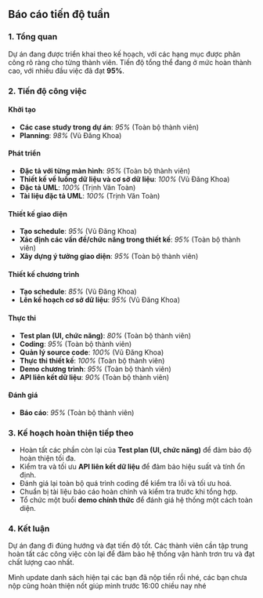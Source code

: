 ## Báo cáo tiến độ tuần

### 1. Tổng quan
Dự án đang được triển khai theo kế hoạch, với các hạng mục được phân công rõ ràng cho từng thành viên. Tiến độ tổng thể đang ở mức hoàn thành cao, với nhiều đầu việc đã đạt **95%**. 

### 2. Tiến độ công việc

#### Khởi tạo
- **Các case study trong dự án**: *95%* (Toàn bộ thành viên)
- **Planning**: *98%* (Vũ Đăng Khoa)

#### Phát triển
- **Đặc tả với từng màn hình**: *95%* (Toàn bộ thành viên)
- **Thiết kế về luồng dữ liệu và cơ sở dữ liệu**: *100%* (Vũ Đăng Khoa)
- **Đặc tả UML**: *100%* (Trịnh Văn Toàn)
- **Tài liệu đặc tả UML**: *100%* (Trịnh Văn Toàn)

#### Thiết kế giao diện
- **Tạo schedule**: *95%* (Vũ Đăng Khoa)
- **Xác định các vấn đề/chức năng trong thiết kế**: *95%* (Toàn bộ thành viên)
- **Xây dựng ý tưởng giao diện**: *95%* (Toàn bộ thành viên)

#### Thiết kế chương trình
- **Tạo schedule**: *85%* (Vũ Đăng Khoa)
- **Lên kế hoạch cơ sở dữ liệu**: *95%* (Vũ Đăng Khoa)

#### Thực thi
- **Test plan (UI, chức năng)**: *80%* (Toàn bộ thành viên)
- **Coding**: *95%* (Toàn bộ thành viên)
- **Quản lý source code**: *100%* (Vũ Đăng Khoa)
- **Thực thi thiết kế**: *100%* (Toàn bộ thành viên)
- **Demo chương trình**: *95%* (Toàn bộ thành viên)
- **API liên kết dữ liệu**: *90%* (Toàn bộ thành viên)

#### Đánh giá
- **Báo cáo**: *95%* (Toàn bộ thành viên)

### 3. Kế hoạch hoàn thiện tiếp theo

- Hoàn tất các phần còn lại của **Test plan (UI, chức năng)** để đảm bảo độ hoàn thiện tối đa.
- Kiểm tra và tối ưu **API liên kết dữ liệu** để đảm bảo hiệu suất và tính ổn định.
- Đánh giá lại toàn bộ quá trình coding để kiểm tra lỗi và tối ưu hoá.
- Chuẩn bị tài liệu báo cáo hoàn chỉnh và kiểm tra trước khi tổng hợp.
- Tổ chức một buổi **demo chính thức** để đánh giá hệ thống một cách toàn diện.

### 4. Kết luận
Dự án đang đi đúng hướng và đạt tiến độ tốt. Các thành viên cần tập trung hoàn tất các công việc còn lại để đảm bảo hệ thống vận hành trơn tru và đạt chất lượng cao nhất.

Mình update danh sách hiện tại các bạn đã nộp tiền rồi nhé, các bạn chưa nộp cũng hoàn thiện nốt giúp mình trước 16:00 chiều nay nhé